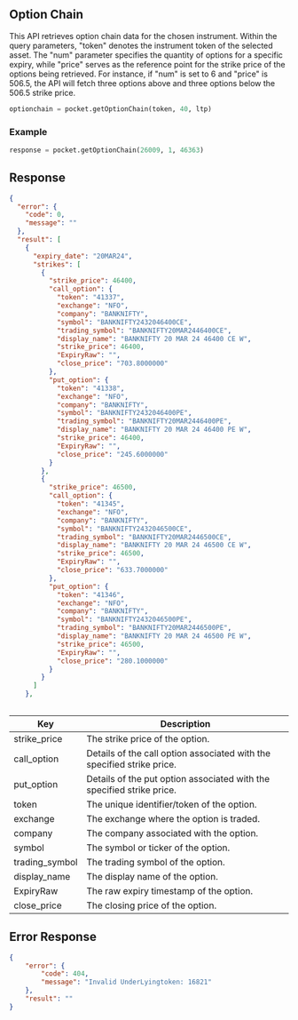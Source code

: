 ## Option Chain
This API retrieves option chain data for the chosen instrument. Within the query parameters, "token" denotes the instrument token of the selected asset. The "num" parameter specifies the quantity of options for a specific expiry, while "price" serves as the reference point for the strike price of the options being retrieved. For instance, if "num" is set to 6 and "price" is 506.5, the API will fetch three options above and three options below the 506.5 strike price.

```python
optionchain = pocket.getOptionChain(token, 40, ltp)
```

### Example
```python
response = pocket.getOptionChain(26009, 1, 46363)
```


## Response
```json
{
  "error": {
    "code": 0,
    "message": ""
  },
  "result": [
    {
      "expiry_date": "20MAR24",
      "strikes": [
        {
          "strike_price": 46400,
          "call_option": {
            "token": "41337",
            "exchange": "NFO",
            "company": "BANKNIFTY",
            "symbol": "BANKNIFTY2432046400CE",
            "trading_symbol": "BANKNIFTY20MAR2446400CE",
            "display_name": "BANKNIFTY 20 MAR 24 46400 CE W",
            "strike_price": 46400,
            "ExpiryRaw": "",
            "close_price": "703.8000000"
          },
          "put_option": {
            "token": "41338",
            "exchange": "NFO",
            "company": "BANKNIFTY",
            "symbol": "BANKNIFTY2432046400PE",
            "trading_symbol": "BANKNIFTY20MAR2446400PE",
            "display_name": "BANKNIFTY 20 MAR 24 46400 PE W",
            "strike_price": 46400,
            "ExpiryRaw": "",
            "close_price": "245.6000000"
          }
        },
        {
          "strike_price": 46500,
          "call_option": {
            "token": "41345",
            "exchange": "NFO",
            "company": "BANKNIFTY",
            "symbol": "BANKNIFTY2432046500CE",
            "trading_symbol": "BANKNIFTY20MAR2446500CE",
            "display_name": "BANKNIFTY 20 MAR 24 46500 CE W",
            "strike_price": 46500,
            "ExpiryRaw": "",
            "close_price": "633.7000000"
          },
          "put_option": {
            "token": "41346",
            "exchange": "NFO",
            "company": "BANKNIFTY",
            "symbol": "BANKNIFTY2432046500PE",
            "trading_symbol": "BANKNIFTY20MAR2446500PE",
            "display_name": "BANKNIFTY 20 MAR 24 46500 PE W",
            "strike_price": 46500,
            "ExpiryRaw": "",
            "close_price": "280.1000000"
          }
        }
      ]
    },
    
```
| Key             | Description                                                                   |
|-----------------|-------------------------------------------------------------------------------|
| strike_price    | The strike price of the option.                                               |
| call_option     | Details of the call option associated with the specified strike price.       |
| put_option      | Details of the put option associated with the specified strike price.        |
| token           | The unique identifier/token of the option.                                    |
| exchange        | The exchange where the option is traded.                                      |
| company         | The company associated with the option.                                       |
| symbol          | The symbol or ticker of the option.                                           |
| trading_symbol  | The trading symbol of the option.                                             |
| display_name    | The display name of the option.                                               |
| ExpiryRaw       | The raw expiry timestamp of the option.                                       |
| close_price     | The closing price of the option.                                              |



## Error Response
```json
{
    "error": {
        "code": 404,
        "message": "Invalid UnderLyingtoken: 16821"
    },
    "result": ""
}
```